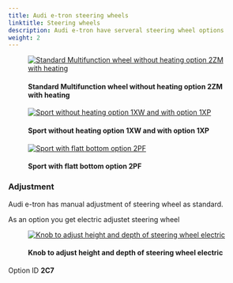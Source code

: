 ```yaml
---
title: Audi e-tron steering wheels
linktitle: Steering wheels
description: Audi e-tron have serveral steering wheel options
weight: 2
---
```


<!-- markdownlint-disable MD033 -->

<figure>
    <a href="https://media.electrichasgoneaudi.net/multimedia/models/e-tron/interior/steeringwheels/multifunction.jpg">
        <img src="https://media.electrichasgoneaudi.net/multimedia/models/e-tron/interior/steeringwheels/multifunctions.jpg"
        alt="Standard Multifunction wheel without heating option 2ZM with heating" title="Standard Multifunction wheel without heating option 2ZM with heating">
    </a>
    <figcaption><h4>Standard Multifunction wheel without heating option 2ZM with heating</h4></figcaption>
</figure>

<figure>
    <a href="https://media.electrichasgoneaudi.net/multimedia/models/e-tron/interior/steeringwheels/sport.jpg">
        <img src="https://media.electrichasgoneaudi.net/multimedia/models/e-tron/interior/steeringwheels/sports.jpg"
        alt="Sport without heating option 1XW and with option 1XP" title="Sport without heating option 1XW and with option 1XP">
    </a>
    <figcaption><h4>Sport without heating option 1XW and with option 1XP</h4></figcaption>
</figure>

<figure>
    <a href="https://media.electrichasgoneaudi.net/multimedia/models/e-tron/interior/steeringwheels/sportflat.jpg">
        <img src="https://media.electrichasgoneaudi.net/multimedia/models/e-tron/interior/steeringwheels/sportflats.jpg"
        alt="Sport with flatt bottom option 2PF" title="Sport with flatt bottom option 2PF">
    </a>
    <figcaption><h4>Sport with flatt bottom option 2PF</h4></figcaption>
</figure>

### Adjustment

Audi e-tron has manual adjustment of steering wheel as standard.

As an option you get electric adjustet steering wheel

<figure>
    <a href="https://media.electrichasgoneaudi.net/multimedia/models/e-tron/interior/steeringwheels/electricadjustment.jpg">
        <img src="https://media.electrichasgoneaudi.net/multimedia/models/e-tron/interior/steeringwheels/electricadjustments.jpg"
        alt="Knob to adjust height and depth of steering wheel electric" title="Knob to adjust height and depth of steering wheel electric">
    </a>
    <figcaption><h4>Knob to adjust height and depth of steering wheel electric</h4></figcaption>
</figure>

Option ID **2C7**